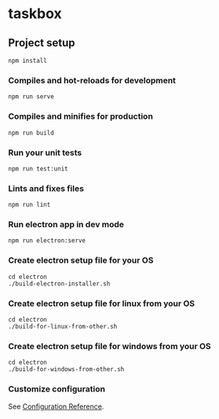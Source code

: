 # taskbox

## Project setup
```
npm install
```

### Compiles and hot-reloads for development
```
npm run serve
```

### Compiles and minifies for production
```
npm run build
```

### Run your unit tests
```
npm run test:unit
```

### Lints and fixes files
```
npm run lint
```

### Run electron app in dev mode
```
npm run electron:serve
```

### Create electron setup file for your OS
```
cd electron
./build-electron-installer.sh
```

### Create electron setup file for linux from your OS
```
cd electron
./build-for-linux-from-other.sh
```

### Create electron setup file for windows from your OS
```
cd electron
./build-for-windows-from-other.sh
```

### Customize configuration
See [Configuration Reference](https://cli.vuejs.org/config/).
